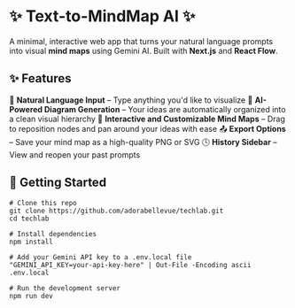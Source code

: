 # ✨ Text-to-MindMap AI ✨

A minimal, interactive web app that turns your natural language prompts into visual **mind maps** using Gemini AI. Built with **Next.js** and **React Flow**.

## ✨ Features

💬 **Natural Language Input** – Type anything you'd like to visualize
🧠 **AI-Powered Diagram Generation** – Your ideas are automatically organized into a clean visual hierarchy
🌳 **Interactive and Customizable Mind Maps** – Drag to reposition nodes and pan around your ideas with ease
📤 **Export Options** – Save your mind map as a high-quality PNG or SVG
🕓 **History Sidebar** – View and reopen your past prompts

## 🚀 Getting Started

```pwsh
# Clone this repo
git clone https://github.com/adorabellevue/techlab.git
cd techlab

# Install dependencies
npm install

# Add your Gemini API key to a .env.local file
"GEMINI_API_KEY=your-api-key-here" | Out-File -Encoding ascii .env.local

# Run the development server
npm run dev